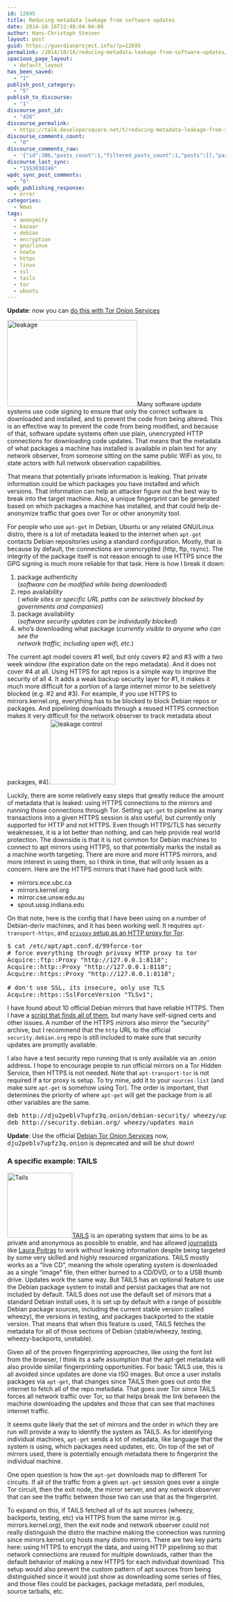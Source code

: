 ```yaml
---
id: 12695
title: Reducing metadata leakage from software updates
date: 2014-10-16T12:48:04-04:00
author: Hans-Christoph Steiner
layout: post
guid: https://guardianproject.info/?p=12695
permalink: /2014/10/16/reducing-metadata-leakage-from-software-updates/
spacious_page_layout:
  - default_layout
has_been_saved:
  - "1"
publish_post_category:
  - "5"
publish_to_discourse:
  - "1"
discourse_post_id:
  - "426"
discourse_permalink:
  - https://talk.developersquare.net/t/reducing-metadata-leakage-from-software-updates/306
discourse_comments_count:
  - "0"
discourse_comments_raw:
  - '{"id":306,"posts_count":1,"filtered_posts_count":1,"posts":[],"participants":[{"id":19,"username":"gpadmin","avatar_template":"https://avatars.discourse.org/v2/letter/g/d07c76/{size}.png"}]}'
discourse_last_sync:
  - "1553030246"
wpdc_sync_post_comments:
  - "0"
wpdc_publishing_response:
  - error
categories:
  - News
tags:
  - anonymity
  - bazaar
  - debian
  - encryption
  - gnu/linux
  - howto
  - https
  - linux
  - ssl
  - tails
  - tor
  - ubuntu
---
```

**Update**: now you can [do this with Tor Onion Services](https://guardianproject.info/2016/07/31/howto-get-all-your-debian-packages-via-tor-onion-services/)

[<img src="https://guardianproject.info/wp-content/uploads/2014/10/leakage-300x199.png" alt="leakage" width="300" height="199" class="alignright size-medium wp-image-12699" srcset="https://guardianproject.info/wp-content/uploads/2014/10/leakage-300x199.png 300w, https://guardianproject.info/wp-content/uploads/2014/10/leakage-100x66.png 100w, https://guardianproject.info/wp-content/uploads/2014/10/leakage-150x99.png 150w, https://guardianproject.info/wp-content/uploads/2014/10/leakage-200x132.png 200w, https://guardianproject.info/wp-content/uploads/2014/10/leakage.png 410w" sizes="(max-width: 300px) 100vw, 300px" />](https://guardianproject.info/wp-content/uploads/2014/10/leakage.png)Many software update systems use code signing to ensure that only the correct software is downloaded and installed, and to prevent the code from being altered. This is an effective way to prevent the code from being modified, and because of that, software update systems often use plain, unencrypted HTTP connections for downloading code updates. That means that the metadata of what packages a machine has installed is available in plain text for any network observer, from someone sitting on the same public WiFi as you, to state actors with full network observation capabilities.

That means that potentially private information is leaking. That private information could be which packages you have installed and which versions. That information can help an attacker figure out the best way to break into the target machine. Also, a unique fingerprint can be generated based on which packages a machine has installed, and that could help de-anonymize traffic that goes over Tor or other anonymity tool.

For people who use `apt-get` in Debian, Ubuntu or any related GNU/Linux distro, there is a lot of metadata leaked to the internet when `apt-get` contacts Debian repositories using a standard configuration. Mostly, that is because by default, the connections are unencrypted (http, ftp, rsync). The integrity of the package itself is not reason enough to use HTTPS since the GPG signing is much more reliable for that task. Here is how I break it down:

  1. package authenticity  
    (_software can be modified while being downloaded_)
  2. repo availability  
    ( _whole sites or specific URL paths can be selectively blocked by governments and companies_)
  3. package availability  
    (_software security updates can be individually blocked_)
  4. who’s downloading what package (_currently visible to anyone who can see the  
    network traffic, including open wifi, etc._)

The current apt model covers #1 well, but only covers #2 and #3 with a two week window (the expiration date on the repo metadata). And it does not cover #4 at all. Using HTTPS for apt repos is a simple way to improve the security of all 4. It adds a weak backup security layer for #1, it makes it much more difficult for a portion of a large internet mirror to be seletively blocked (e.g. #2 and #3). For example, if you use HTTPS to mirrors.kernel.org, everything has to be blocked to block Debian repos or packages. And pipelining downloads through a reused HTTPS connection makes it very difficult for the network observer to track metadata about packages, #4).[<img src="https://guardianproject.info/wp-content/uploads/2014/10/leakage-control-150x150.jpg" alt="leakage control" width="150" height="150" class="alignright size-thumbnail wp-image-12701" srcset="https://guardianproject.info/wp-content/uploads/2014/10/leakage-control-150x150.jpg 150w, https://guardianproject.info/wp-content/uploads/2014/10/leakage-control-100x100.jpg 100w, https://guardianproject.info/wp-content/uploads/2014/10/leakage-control-200x200.jpg 200w, https://guardianproject.info/wp-content/uploads/2014/10/leakage-control.jpg 300w" sizes="(max-width: 150px) 100vw, 150px" />](https://guardianproject.info/wp-content/uploads/2014/10/leakage-control.jpg)

Luckily, there are some relatively easy steps that greatly reduce the amount of metadata that is leaked: using HTTPS connections to the mirrors and running those connections through Tor. Setting `apt-get` to pipeline as many transactions into a given HTTPS session is also useful, but currently only supported for HTTP and not HTTPS. Even though HTTPS/TLS has security weaknesses, it is a lot better than nothing, and can help provide real world protection. The downside is that it is not common for Debian machines to connect to apt mirrors using HTTPS, so that potentially marks the install as a machine worth targeting. There are more and more HTTPS mirrors, and more interest in using them, so I think in time, that will only lessen as a concern. Here are the HTTPS mirrors that I have had good luck with:

  * mirrors.ece.ubc.ca
  * mirrors.kernel.org
  * mirror.cse.unsw.edu.au
  * spout.ussg.indiana.edu

On that note, here is the config that I have been using on a number of Debian-deriv machines, and it has been working well. It requires `apt-transport-https`, and <a href="http://ubuntuguide.org/wiki/Tor#Privoxy" target="_blank"><code>privoxy</code> setup as an HTTP proxy for Tor</a>.

<pre>$ cat /etc/apt/apt.conf.d/99force-tor
# force everything through privoxy HTTP proxy to tor
Acquire::ftp::Proxy "http://127.0.0.1:8118";
Acquire::http::Proxy "http://127.0.0.1:8118";
Acquire::https::Proxy "http://127.0.0.1:8118";

# don't use SSL, its insecure, only use TLS
Acquire::https::SslForceVersion "TLSv1";
</pre>

I have found about 10 official Debian mirrors that have reliable HTTPS. Then I have a <a href="https://gist.github.com/eighthave/7285154" target="_blank">script that finds all of them</a>, but many have self-signed certs and other issues. A number of the HTTPS mirrors also mirror the “security” archive, but I recommend that the `http` URL to the official `security.debian.org` repo is still included to make sure that security updates are promptly available.

I also have a test security repo running that is only available via an .onion address. I hope to encourage people to run official mirrors on a Tor Hidden Service, then HTTPS is not needed. Note that `apt-transport-tor` is not required if a tor proxy is setup. To try mine, add it to your `sources.list` (and make sure `apt-get` is somehow using Tor). The order is important, that determines the priority of where `apt-get` will get the package from is all other variables are the same.

<pre>deb http://dju2peblv7upfz3q.onion/debian-security/ wheezy/updates main
deb http://security.debian.org/ wheezy/updates main
</pre>

**Update**: Use the official <a href="https://onion.debian.org/" target="_blank">Debian Tor Onion Services</a> now, <tt>dju2peblv7upfz3q.onion</tt> is deprecated and will be shut down!

### A specific example: TAILS

[<img src="https://guardianproject.info/wp-content/uploads/2014/10/Tails-150x150.png" alt="Tails" width="150" height="150" class="alignleft size-thumbnail wp-image-12711" srcset="https://guardianproject.info/wp-content/uploads/2014/10/Tails-150x150.png 150w, https://guardianproject.info/wp-content/uploads/2014/10/Tails-100x100.png 100w, https://guardianproject.info/wp-content/uploads/2014/10/Tails-200x200.png 200w, https://guardianproject.info/wp-content/uploads/2014/10/Tails.png 256w" sizes="(max-width: 150px) 100vw, 150px" />](https://tails.boum.org/)<a href="https://tails.boum.org/" target="_blank">TAILS</a> is an operating system that aims to be as private and anonymous as possible to enable, and has allowed <a href="https://freedom.press/blog/2014/04/help-support-little-known-privacy-tool-has-been-critical-journalists-reporting-nsa" target="_blank">journalists</a> like <a href="https://www.wired.com/2014/10/laura-poitras-crypto-tools-made-snowden-film-possible/" target="_blank">Laura Poitras</a> to work without leaking information despite being targeted by some very skilled and highly resourced organizations. TAILS mostly works as a “live CD”, meaning the whole operating system is downloaded as a single “image” file, then either burned to a CD/DVD, or to a USB thumb drive. Updates work the same way. But TAILS has an optional feature to use the Debian package system to install and persist packages that are not included by default. TAILS does not use the default set of mirrors that a standard Debian install uses, it is set up by default with a range of possible Debian package sources, including the current stable version (called wheezy), the versions in testing, and packages backported to the stable version. That means that when this feature is used, TAILS fetches the metadata for all of those sections of Debian (stable/wheezy, testing, wheezy-backports, unstable).

Given all of the proven fingerprinting approaches, like using the font list from the browser, I think its a safe assumption that the apt-get metadata will also provide similar fingerprinting opportunities. For basic TAILS use, this is all avoided since updates are done via ISO images. But once a user installs packages via `apt-get`, that changes since TAILS then goes out onto the internet to fetch all of the repo metadata. That goes over Tor since TAILS forces all network traffic over Tor, so that helps break the link between the machine downloading the updates and those that can see that machines internet traffic.

It seems quite likely that the set of mirrors and the order in which they are run will provide a way to identify the system as TAILS. As for identifying individual machines, `apt-get` sends a lot of metadata, like language that the system is using, which packages need updates, etc. On top of the set of mirrors used, there is potentially enough metadata there to fingerprint the individual machine.

One open question is how the `apt-get` downloads map to different Tor circuits. If all of the traffic from a given `apt-get` session goes over a single Tor circuit, then the exit node, the mirror server, and any network observer that can see the traffic between those two can use that as the fingerprint.

To expand on this, if TAILS fetched all of its apt sources (wheezy, backports, testing, etc) via HTTPS from the same mirror (e.g. mirrors.kernel.org), then the exit node and network observer could not really distinguish the distro the machine making the connection was running since mirrors.kernel.org hosts many distro mirrors. There are two key parts here: using HTTPS to encrypt the data, and using HTTP pipelining so that network connections are reused for multiple downloads, rather than the default behavior of making a new HTTPS for each individual download. This setup would also prevent the custom pattern of apt sources from being distinguished since it would just show as downloading some series of files, and those files could be packages, package metadata, perl modules, source tarballs, etc.